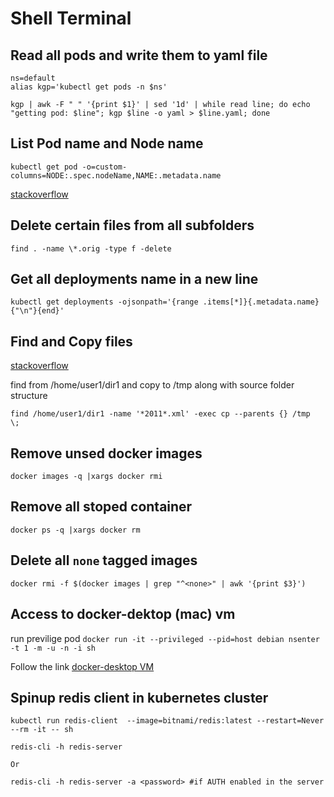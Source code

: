 # Shell Terminal

## Read all pods and write them to yaml file

```console
ns=default
alias kgp='kubectl get pods -n $ns'

kgp | awk -F " " '{print $1}' | sed '1d' | while read line; do echo "getting pod: $line"; kgp $line -o yaml > $line.yaml; done
```

## List Pod name and Node name

```console
kubectl get pod -o=custom-columns=NODE:.spec.nodeName,NAME:.metadata.name
```

[stackoverflow](https://stackoverflow.com/questions/48983354/kubernetes-list-all-pods-and-its-nodes?rq=1)


## Delete certain files from all subfolders

```console
find . -name \*.orig -type f -delete
```

## Get all deployments name in a new line

```console
kubectl get deployments -ojsonpath='{range .items[*]}{.metadata.name}{"\n"}{end}'
```

## Find and Copy files

[stackoverflow](https://stackoverflow.com/questions/5241625/find-and-copy-files)

find from /home/user1/dir1 and copy to /tmp along with source folder structure

```console
find /home/user1/dir1 -name '*2011*.xml' -exec cp --parents {} /tmp  \;
```

## Remove unsed docker images

```console
docker images -q |xargs docker rmi
```

## Remove all stoped container

```console
docker ps -q |xargs docker rm 
```

## Delete all `none` tagged images

```console
docker rmi -f $(docker images | grep "^<none>" | awk '{print $3}')
```

## Access to docker-dektop (mac) vm

run previlige pod `docker run -it --privileged --pid=host debian nsenter -t 1 -m -u -n -i sh`

Follow the link [docker-desktop VM](https://forums.docker.com/t/is-it-possible-to-ssh-to-the-xhyve-machine/17426/3)

## Spinup redis client in kubernetes cluster

```console
kubectl run redis-client  --image=bitnami/redis:latest --restart=Never --rm -it -- sh

redis-cli -h redis-server

Or

redis-cli -h redis-server -a <password> #if AUTH enabled in the server

```